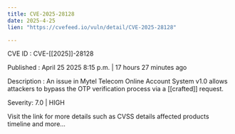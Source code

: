 ```yaml
---
title: CVE-2025-28128
date: 2025-4-25
lien: "https://cvefeed.io/vuln/detail/CVE-2025-28128"

---
```


CVE ID : CVE-[[2025]]-28128

Published :  April 25
2025
8:15 p.m. | 17 hours
27 minutes ago

Description : An issue in Mytel Telecom Online Account System v1.0 allows attackers to bypass the OTP verification process via a  [[crafted]] request.

Severity: 7.0 | HIGH

Visit the link for more details
such as CVSS details
affected products
timeline
and more...
